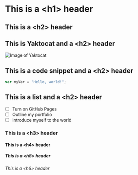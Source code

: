 # This is a \<h1> header
## This is a \<h2> header
## This is Yaktocat and a \<h2> header
![Image of Yaktocat](https://octodex.github.com/images/yaktocat.png)
## This is a code snippet and a \<h2> header
``` javascript
var myVar = "Hello, world!";
```
## This is a list and a \<h2> header
- [ ] Turn on GitHub Pages
- [ ] Outline my portfolio
- [ ] Introduce myself to the world
### This is a \<h3> header
#### This is a \<h4> header
##### This is a \<h5> header
###### This is a \<h6> header
